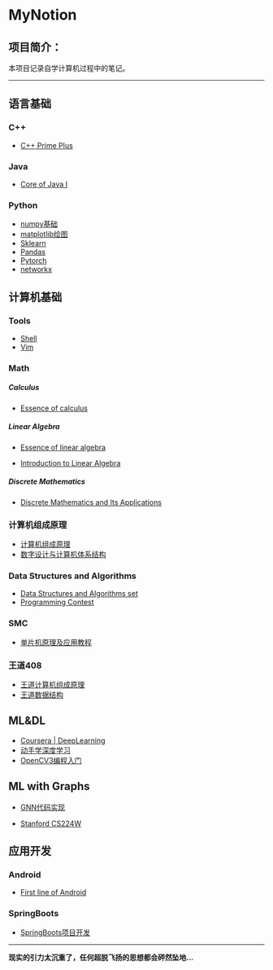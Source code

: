 # MyNotion
## 项目简介：
本项目记录自学计算机过程中的笔记。

---

## 语言基础

### C++

* [C++ Prime Plus](./C++/C++%20Prime%20Plus/C++%20Prime%20Plus)

### Java

* [Core of Java I](./Java/Java核心技术/Java核心思想)

### Python

* [numpy基础](./Python/numpy)
* [matplotlib绘图](./Python/matplotlib)
* [Sklearn](./Python/Sklearn)
* [Pandas](./Python/Pandas)
* [Pytorch](./Python/Pytorch)
* [networkx](./Python/networkx)

## 计算机基础

### Tools

* [Shell](./Linux/Tools/Shell)
* [Vim](./Linux/Tools/Vim)

### Math 

##### Calculus

* [Essence of calculus]()

##### Linear Algebra

* [Essence of linear algebra](./Math/Essence%20of%20linear%20algebra)

* [Introduction to Linear Algebra](./Math/Introduction%20to%20Linear%20Algebra)

##### Discrete Mathematics

* [Discrete Mathematics and Its Applications](./Discrete%20Mathematics/离散数学及其应用/离散数学及其应用)

### 计算机组成原理

* [计算机组成原理](./计组/计算机组成原理/计算机组成原理)
* [数字设计与计算机体系结构](./计组/数字设计与计算机体系结构/数字设计与计算机结构体系)

### Data Structures and Algorithms

* [Data Structures and Algorithms set](./Data%20Structures%20and%20Algorithms/Algorithm_set)
* [Programming Contest](./Data%20Structures%20and%20Algorithms/Contest)

### SMC

* [单片机原理及应用教程](./SCM/单片机原理及应用教程)

### 王道408

* [王道计算机组成原理](./王道/计组)
* [王道数据结构](./王道/数据结构)

## ML&DL

* [Coursera | DeepLearning](./DeepLearning/吴恩达深度学习/吴恩达深度学习)
* [动手学深度学习](./DeepLearning/动手学深度学习)
* [OpenCV3编程入门](./openCV/openCV编程入门/openCV3编程入门)

## ML with Graphs

* [GNN代码实现](./DeepLearning/GNN)

* [Stanford CS224W](./DeepLearning/CS224W)

## 应用开发


### Android

* [First line of Android](./Android/FIirstLineOfAndroid/第一行代码Android)

### SpringBoots

* [SpringBoots项目开发]()

---

**现实的引力太沉重了，任何超脱飞扬的思想都会砰然坠地...**
